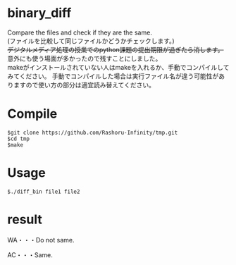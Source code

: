 # binary_diff
Compare the files and check if they are the same.  
(ファイルを比較して同じファイルかどうかチェックします。)  
~~デジタルメディア処理の授業でのpython課題の提出期限が過ぎたら消します。~~  
意外にも使う場面が多かったので残すことにしました。  
makeがインストールされていない人はmakeを入れるか、手動でコンパイルしてみてください。
手動でコンパイルした場合は実行ファイル名が違う可能性がありますので使い方の部分は適宜読み替えてください。

# Compile
```
$git clone https://github.com/Rashoru-Infinity/tmp.git
$cd tmp
$make
```

# Usage
```
$./diff_bin file1 file2
```

# result
WA・・・Do not same.

AC・・・Same.

